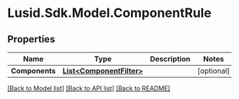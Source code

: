 # Lusid.Sdk.Model.ComponentRule

## Properties

Name | Type | Description | Notes
------------ | ------------- | ------------- | -------------
**Components** | [**List&lt;ComponentFilter&gt;**](ComponentFilter.md) |  | [optional] 

[[Back to Model list]](../README.md#documentation-for-models) [[Back to API list]](../README.md#documentation-for-api-endpoints) [[Back to README]](../README.md)

